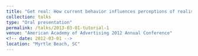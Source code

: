```yaml
---
title: "Get real: How current behavior influences perceptions of realism and behavioral intent for public service announcements"
collection: talks
type: "Oral presentation"
permalink: /talks/2013-03-01-tutorial-1
venue: "American Academy of Advertising 2012 Annual Conference"
<!-- date: 2012-03-01 -->
location: "Myrtle Beach, SC"
---
```


<!-- [More information here](http://exampleurl.com) -->

<!-- This is a description of your tutorial, note the different field in type. This is a markdown files that can be all markdown-ified like any other post. Yay markdown! -->
